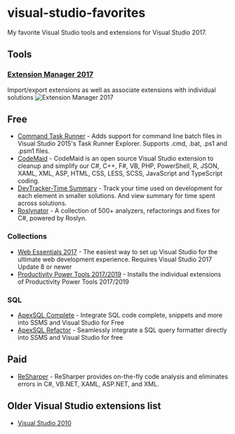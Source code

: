 # visual-studio-favorites

My favorite Visual Studio tools and extensions for Visual Studio 2017.

## Tools

### [Extension Manager 2017](https://marketplace.visualstudio.com/items?itemName=MadsKristensen.ExtensionManager)
Import/export extensions as well as associate extensions with individual solutions
![Extension Manager 2017](https://raw.githubusercontent.com/madskristensen/ExtensionPackTools/master/art/menu_tools.png)

## Free

- [Command Task Runner](https://marketplace.visualstudio.com/items?itemName=MadsKristensen.CommandTaskRunner) - Adds support for command line batch files in Visual Studio 2015's Task Runner Explorer. Supports .cmd, .bat, .ps1 and .psm1 files.
- [CodeMaid](https://marketplace.visualstudio.com/items?itemName=SteveCadwallader.CodeMaid) - CodeMaid is an open source Visual Studio extension to cleanup and simplify our C#, C++, F#, VB, PHP, PowerShell, R, JSON, XAML, XML, ASP, HTML, CSS, LESS, SCSS, JavaScript and TypeScript coding.
- [DevTracker-Time Summary](https://marketplace.visualstudio.com/items?itemName=KurtGNielsen.DevTracker-TimeSummary) - Track your time used on development for each element in smaller solutions. And view summary for time spent across solutions.
- [Roslynator](https://github.com/JosefPihrt/Roslynator) - A collection of 500+ analyzers, refactorings and fixes for C#, powered by Roslyn.

### Collections

- [Web Essentials 2017](https://marketplace.visualstudio.com/items?itemName=MadsKristensen.WebExtensionPack2017) - The easiest way to set up Visual Studio for the ultimate web development experience. Requires Visual Studio 2017 Update 8 or newer
- [Productivity Power Tools 2017/2019](https://marketplace.visualstudio.com/items?itemName=VisualStudioProductTeam.ProductivityPowerPack2017) - Installs the individual extensions of Productivity Power Tools 2017/2019

### SQL

- [ApexSQL Complete](https://www.apexsql.com/sql-tools-complete.aspx) - Integrate SQL code complete, snippets and more into SSMS and Visual Studio for Free
- [ApexSQL Refactor](https://www.apexsql.com/sql-tools-refactor.aspx) - Seamlessly integrate a SQL query formatter directly into SSMS and Visual Studio for free

## Paid

- [ReSharper](https://www.jetbrains.com/resharper/) - ReSharper provides on-the-fly code analysis and eliminates errors in C#, VB.NET, XAML, ASP.NET, and XML.


## Older Visual Studio extensions list
- [Visual Studio 2010](VS2010.md)
